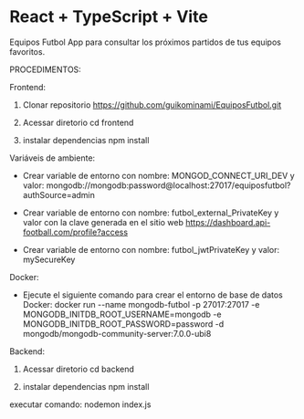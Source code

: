 # React + TypeScript + Vite

Equipos Futbol
App para consultar los próximos partidos de tus equipos favoritos.

PROCEDIMENTOS:

Frontend:

1. Clonar repositorio
   https://github.com/guikominami/EquiposFutbol.git

2. Acessar diretorio
   cd frontend

3. instalar dependencias
   npm install

Variáveis de ambiente:

- Crear variable de entorno con nombre: MONGOD_CONNECT_URI_DEV y valor: mongodb://mongodb:password@localhost:27017/equiposfutbol?authSource=admin

- Crear variable de entorno con nombre: futbol_external_PrivateKey y valor con la clave generada en el sitio web
  https://dashboard.api-football.com/profile?access

- Crear variable de entorno con nombre: futbol_jwtPrivateKey y valor: mySecureKey

Docker:

- Ejecute el siguiente comando para crear el entorno de base de datos Docker:
  docker run --name mongodb-futbol -p 27017:27017 -e MONGODB_INITDB_ROOT_USERNAME=mongodb -e MONGODB_INITDB_ROOT_PASSWORD=password -d mongodb/mongodb-community-server:7.0.0-ubi8

Backend:

1. Acessar diretorio
   cd backend

2. instalar dependencias
   npm install

executar comando:
nodemon index.js
